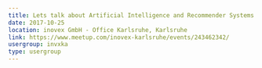 ```yaml
---
title: Lets talk about Artificial Intelligence and Recommender Systems! (PyCon.DE)
date: 2017-10-25
location: inovex GmbH - Office Karlsruhe, Karlsruhe
link: https://www.meetup.com/inovex-karlsruhe/events/243462342/
usergroup: invxka
type: usergroup
---
```


